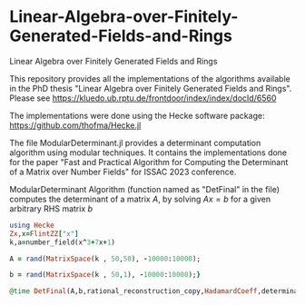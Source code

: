 # Linear-Algebra-over-Finitely-Generated-Fields-and-Rings
Linear Algebra over Finitely Generated Fields and Rings 

This repository provides all the implementations of the algorithms available in the PhD thesis "Linear Algebra over Finitely Generated Fields and Rings". Please see https://kluedo.ub.rptu.de/frontdoor/index/index/docId/6560 

The implementations were done using the Hecke software package: https://github.com/thofma/Hecke.jl

The file ModularDeterminant.jl provides a determinant computation algorithm using modular techniques. It contains the implementations done for the paper "Fast and Practical Algorithm for Computing the Determinant of a Matrix over Number Fields" for ISSAC 2023 conference. 

ModularDeterminant Algorithm (function named as "DetFinal" in the file) computes the determinant of a matrix $A$, by solving $Ax=b$ for a given arbitrary RHS matrix $b$  

```ruby
using Hecke
Zx,x=FlintZZ["x"]
k,a=number_field(x^3+7x+1)

A = rand(MatrixSpace(k , 50,50), -10000:10000);

b = rand(MatrixSpace(k , 50,1), -10000:10000);}

@time DetFinal(A,b,rational_reconstruction_copy,HadamardCoeff,determinant_dixon);
```
